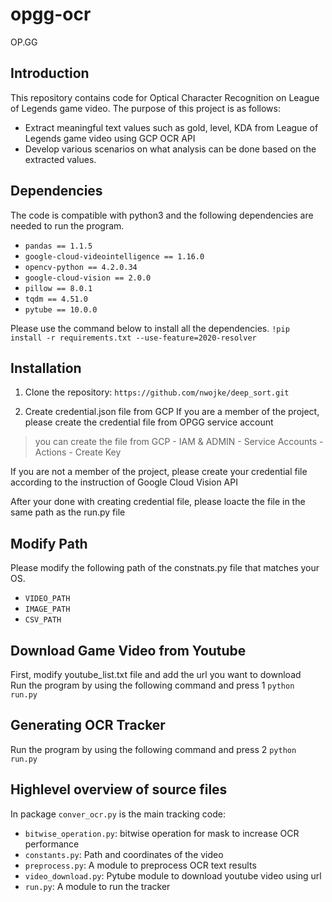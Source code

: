 # opgg-ocr
OP.GG

## Introduction
This repository contains code for Optical Character Recognition on League of Legends game video.
The purpose of this project is as follows:
- Extract meaningful text values such as gold, level, KDA from League of Legends game video using GCP OCR API
- Develop various scenarios on what analysis can be done based on the extracted values.

## Dependencies
The code is compatible with python3 and the following dependencies are needed to run the program.
- `pandas == 1.1.5`
- `google-cloud-videointelligence == 1.16.0`
- `opencv-python == 4.2.0.34`
- `google-cloud-vision == 2.0.0`
- `pillow == 8.0.1`
- `tqdm == 4.51.0`
- `pytube == 10.0.0`

Please use the command below to install all the dependencies.
``` !pip install -r requirements.txt --use-feature=2020-resolver ```

## Installation
1. Clone the repository:
``` https://github.com/nwojke/deep_sort.git ```

2. Create credential.json file from GCP 
If you are a member of the project, please create the credential file from OPGG service account
> you can create the file from GCP - IAM & ADMIN - Service Accounts - Actions - Create Key<br>

If you are not a member of the project, please create your credential file 
according to the instruction of Google Cloud Vision API<br>

After your done with creating credential file, please loacte the file in the same path as the run.py file

## Modify Path
Please modify the following path of the constnats.py file that matches your OS.
- `VIDEO_PATH`
- `IMAGE_PATH`
- `CSV_PATH`

## Download Game Video from Youtube
First, modify youtube_list.txt file and add the url you want to download <br>
Run the program by using the following command and press 1
``` python run.py ```

## Generating OCR Tracker
Run the program by using the following command and press 2
``` python run.py ```

## Highlevel overview of source files
In package `conver_ocr.py` is the main tracking code:
- `bitwise_operation.py`: bitwise operation for mask to increase OCR performance
- `constants.py`: Path and coordinates of the video
- `preprocess.py`: A module to preprocess OCR text results
- `video_download.py`: Pytube module to download youtube video using url
- `run.py`: A module to run the tracker